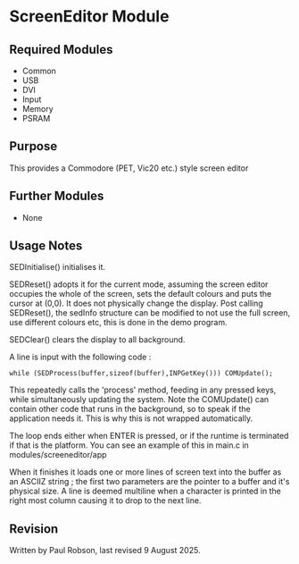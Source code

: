 # ScreenEditor Module

## Required Modules 

- Common
- USB
- DVI
- Input
- Memory
- PSRAM

## Purpose

This provides a Commodore (PET, Vic20 etc.) style screen editor

## Further Modules

- None

## Usage Notes

SEDInitialise() initialises it. 

SEDReset() adopts it for the current mode, assuming the screen editor occupies the whole of the screen, sets the default colours and puts the cursor at (0,0). It does not physically change the display. Post calling SEDReset(), the sedInfo structure can be modified to not use the full screen, use different colours etc, this is done in the demo program.

SEDClear() clears the display to all background. 

A line is input with the following code :

`while (SEDProcess(buffer,sizeof(buffer),INPGetKey())) COMUpdate();`                         

This repeatedly calls the 'process' method, feeding in any pressed keys, while simultaneously updating the system. Note the COMUpdate() can contain other code that runs in the background, so to speak if the application needs it. This is why this is not wrapped automatically.

The loop ends either when ENTER is pressed, or if the runtime is terminated if that is the platform. You can see an example of this in main.c in modules/screeneditor/app

When it finishes it loads one or more lines of screen text into the buffer as an ASCIIZ string ; the first two parameters are the pointer to a buffer and it's physical size. A line is deemed multiline when a character is printed in the right most column causing it to drop to the next line.


## Revision

Written by Paul Robson, last revised 9 August 2025.









